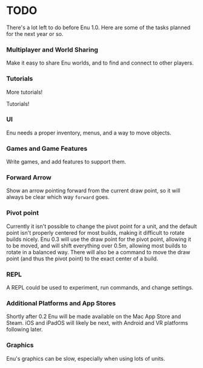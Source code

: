 # TODO

There's a lot left to do before Enu 1.0. Here are some of the tasks planned
for the next year or so.

### Multiplayer and World Sharing

Make it easy to share Enu worlds, and to find and connect to other players.

### Tutorials

More tutorials!

Tutorials!

### UI

Enu needs a proper inventory, menus, and a way to move objects.

### Games and Game Features

Write games, and add features to support them.

### Forward Arrow

Show an arrow pointing forward from the current draw point, so it 
will always be clear which way `forward` goes.

### Pivot point

Currently it isn't possible to change the pivot point for a unit, and the 
default point isn't properly centered for most builds, making it difficult to 
rotate builds nicely. Enu 0.3 will use the draw point for the pivot point, 
allowing it to be moved, and will shift everything over 0.5m, allowing most 
builds to rotate in a balanced way. There will also be a command to move the 
draw point (and thus the pivot point) to the exact center of a build.

### REPL

A REPL could be used to experiment, run commands, and change settings.

### Additional Platforms and App Stores

Shortly after 0.2 Enu will be made available on the Mac App Store and Steam. iOS
and iPadOS will likely be next, with Android and VR platforms following later.

### Graphics

Enu's graphics can be slow, especially when using lots of units.

